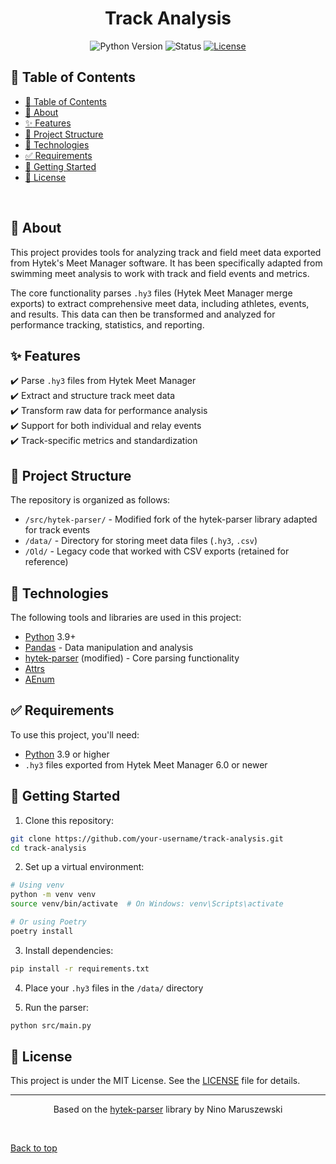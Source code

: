 <div align="center" id="top">
  <h1>Track Analysis</h1>
</div>

<div align="center">
  <img src="https://img.shields.io/badge/Python-3.9+-blue.svg?style=for-the-badge" alt="Python Version" />
  <img src="https://img.shields.io/badge/Status-In_Development-yellow.svg?style=for-the-badge" alt="Status" />
  <a href="./LICENSE">
    <img src="https://img.shields.io/badge/License-MIT-green.svg?style=for-the-badge" alt="License" />
  </a>
</div>

## :page_with_curl: Table of Contents

- [:page_with_curl: Table of Contents](#page_with_curl-table-of-contents)
- [:dart: About](#dart-about)
- [:sparkles: Features](#sparkles-features)
- [:file_folder: Project Structure](#file_folder-project-structure)
- [:rocket: Technologies](#rocket-technologies)
- [:white_check_mark: Requirements](#white_check_mark-requirements)
- [:checkered_flag: Getting Started](#checkered_flag-getting-started)
- [:memo: License](#memo-license)

<br>

## :dart: About

This project provides tools for analyzing track and field meet data exported from Hytek's Meet Manager software. It has been specifically adapted from swimming meet analysis to work with track and field events and metrics.

The core functionality parses `.hy3` files (Hytek Meet Manager merge exports) to extract comprehensive meet data, including athletes, events, and results. This data can then be transformed and analyzed for performance tracking, statistics, and reporting.

## :sparkles: Features

:heavy_check_mark: Parse `.hy3` files from Hytek Meet Manager\
:heavy_check_mark: Extract and structure track meet data\
:heavy_check_mark: Transform raw data for performance analysis\
:heavy_check_mark: Support for both individual and relay events\
:heavy_check_mark: Track-specific metrics and standardization

## :file_folder: Project Structure

The repository is organized as follows:

- `/src/hytek-parser/` - Modified fork of the hytek-parser library adapted for track events
- `/data/` - Directory for storing meet data files (`.hy3`, `.csv`)
- `/Old/` - Legacy code that worked with CSV exports (retained for reference)

## :rocket: Technologies

The following tools and libraries are used in this project:

- [Python](https://python.org) 3.9+
- [Pandas](https://pandas.pydata.org/) - Data manipulation and analysis
- [hytek-parser](https://github.com/SwimComm/hytek-parser) (modified) - Core parsing functionality
- [Attrs](https://www.attrs.org/en/stable/)
- [AEnum](https://pypi.org/project/aenum/)

## :white_check_mark: Requirements

To use this project, you'll need:

- [Python](https://python.org) 3.9 or higher
- `.hy3` files exported from Hytek Meet Manager 6.0 or newer

## :checkered_flag: Getting Started

1. Clone this repository:

```sh
git clone https://github.com/your-username/track-analysis.git
cd track-analysis
```

2. Set up a virtual environment:

```sh
# Using venv
python -m venv venv
source venv/bin/activate  # On Windows: venv\Scripts\activate

# Or using Poetry
poetry install
```

3. Install dependencies:

```sh
pip install -r requirements.txt
```

4. Place your `.hy3` files in the `/data/` directory

5. Run the parser:

```sh
python src/main.py
```

## :memo: License

This project is under the MIT License. See the [LICENSE](LICENSE) file for details.

---

<div align="center">
  <p>Based on the <a href="https://github.com/SwimComm/hytek-parser">hytek-parser</a> library by Nino Maruszewski</p>
</div>

&#xa0;

<a href="#top">Back to top</a>

